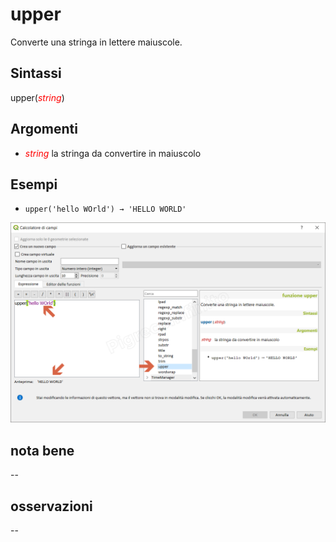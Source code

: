# upper

Converte una stringa in lettere maiuscole.

## Sintassi

upper(_<span style="color:red;">string</span>_)

## Argomenti

* _<span style="color:red;">string</span>_ la stringa da convertire in maiuscolo

## Esempi

* `upper('hello WOrld') → 'HELLO WORLD'`

![](/img/stringhe_di_testo/upper/upper1.png)

## nota bene

--

## osservazioni

--
